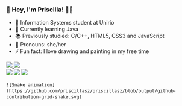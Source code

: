 ### 🐸 Hey, I'm Priscilla! ✌🏻

- 🔭 Information Systems student at Unirio
- 🌱 Currently learning Java
- 📚 Previously studied: C/C++, HTML5, CSS3 and JavaScript
- 🤠 Pronouns: she/her
- ⚡ Fun fact: I love drawing and painting in my free time

<div>
  <a href="https://github.com/priscillasz">
  <img height="180em" src="https://github-readme-stats.vercel.app/api?username=priscillasz&show_icons=true&theme=nightowl&include_all_commits=true&count_private=true"/>
  <img height="180em" src="https://github-readme-stats.vercel.app/api/top-langs/?username=priscillasz&layout=compact&langs_count=7&theme=nightowl"/>
</div>

  <div> 
  <a href="https://instagram.com/puribleu" target="_blank"><img src="https://img.shields.io/badge/-Instagram-%23E4405F?style=for-the-badge&logo=instagram&logoColor=white" target="_blank"></a>
  <a href = "mailto:priamsouza@gmail.com"><img src="https://img.shields.io/badge/-Gmail-%23333?style=for-the-badge&logo=gmail&logoColor=white" target="_blank"></a>
  <a href="https://www.linkedin.com/in/priscillasz/" target="_blank"><img src="https://img.shields.io/badge/-LinkedIn-%230077B5?style=for-the-badge&logo=linkedin&logoColor=white" target="_blank"></a>   
    
    ![Snake animation](https://github.com/priscillasz/priscillasz/blob/output/github-contribution-grid-snake.svg)
</div>

 


